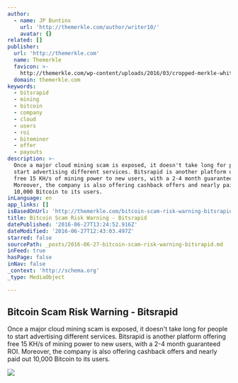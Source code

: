 ```yaml
---
author:
  - name: JP Buntinx
    url: 'http://themerkle.com/author/writer10/'
    avatar: {}
related: []
publisher:
  url: 'http://themerkle.com'
  name: Themerkle
  favicon: >-
    http://themerkle.com/wp-content/uploads/2016/03/cropped-merkle-white-1-192x192.png
  domain: themerkle.com
keywords:
  - bitsrapid
  - mining
  - bitcoin
  - company
  - cloud
  - users
  - roi
  - biteminer
  - offer
  - payouts
description: >-
  Once a major cloud mining scam is exposed, it doesn't take long for people to
  start advertising different services. Bitsrapid is another platform offering
  free 15 KH/s of mining power to new users, with a 2-4 month guaranteed ROI.
  Moreover, the company is also offering cashback offers and nearly paid out
  10,000 Bitcoin to its users.
inLanguage: en
app_links: []
isBasedOnUrl: 'http://themerkle.com/bitcoin-scam-risk-warning-bitsrapid/'
title: Bitcoin Scam Risk Warning - Bitsrapid
datePublished: '2016-06-27T13:24:52.916Z'
dateModified: '2016-06-27T12:43:03.497Z'
starred: false
sourcePath: _posts/2016-06-27-bitcoin-scam-risk-warning-bitsrapid.md
inFeed: true
hasPage: false
inNav: false
_context: 'http://schema.org'
_type: MediaObject

---
```

<article style=""><h1>Bitcoin Scam Risk Warning - Bitsrapid</h1><p>Once a major cloud mining scam is exposed, it doesn't take long for people to start advertising different services. Bitsrapid is another platform offering free 15 KH/s of mining power to new users, with a 2-4 month guaranteed ROI. Moreover, the company is also offering cashback offers and nearly paid out 10,000 Bitcoin to its users.</p><img src="http://themerkle.com/wp-content/uploads/2016/06/shutterstock_179262764.jpg" /></article>